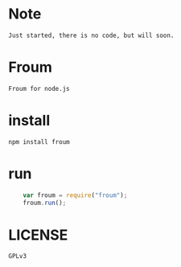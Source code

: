 Note
====

    Just started, there is no code, but will soon.

Froum
=====

    Froum for node.js

install
=======

    npm install froum

run
===
```js
    var froum = require("froum");
    froum.run();
```

LICENSE
=======

    GPLv3